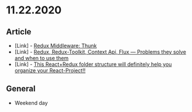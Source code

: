 # 11.22.2020

## Article

- \[Link\] - [Redux Middleware: Thunk](https://medium.com/swlh/redux-middleware-thunk-7ce62c18c6de)
- \[Link\] - [Redux, Redux-Toolkit, Context Api, Flux — Problems they solve and when to use them](https://medium.com/@modes402/redux-redux-toolkit-context-api-flux-what-problems-they-solve-and-when-to-use-them-94131ad1398b)
- \[Link\] - [This React+Redux folder structure will definitely help you organize your React-Project!!](https://khushalthepane2000.medium.com/this-react-redux-folder-structure-will-definitely-help-you-organize-your-react-project-ca7670b3127a)

## General

- Weekend day
